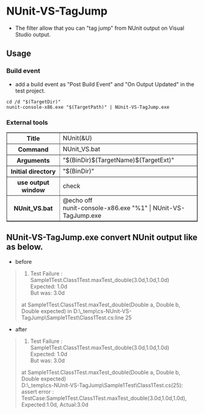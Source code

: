 ﻿# NUnit-VS-TagJump

* The filter allow that you can "tag jump" from NUnit output on Visual Studio output.

## Usage
### Build event
* add a build event as "Post Build Event" and "On Output Updated" in the test project.
```Batchfile
cd /d "$(TargetDir)"
nunit-console-x86.exe "$(TargetPath)" | NUnit-VS-TagJump.exe
```

### External tools
<table border="1">
<tr><th>Title</th><td>NUnit(&U)</td></tr>
<tr><th>Command</th><td>NUnit_VS.bat</td></tr>
<tr><th>Arguments</th><td>"$(BinDir)$(TargetName)$(TargetExt)"</td></tr>
<tr><th>Initial directory</th><td>"$(BinDir)"</td></tr>
<tr><th>use output window</th><td>check</td></tr>
<tr><th>NUnit_VS.bat</th><td>@echo off<br>nunit-console-x86.exe "%1" | NUnit-VS-TagJump.exe</td></tr>
</table>

## NUnit-VS-TagJump.exe convert NUnit output like as below.
* before
> 1) Test Failure : Sample1Test.Class1Test.maxTest_double(3.0d,1.0d,1.0d)<br>
>     Expected: 1.0d<br>
>  But was:  3.0d
>
> at Sample1Test.Class1Test.maxTest_double(Double a, Double b, Double expected) in D:\\_temp\\cs-NUnit-VS-TagJump\\Sample1Test\\Class1Test.cs:line 25

* after
> 1) Test Failure : Sample1Test.Class1Test.maxTest_double(3.0d,1.0d,1.0d)<br>
>     Expected: 1.0d<br>
>  But was:  3.0d
>
> at Sample1Test.Class1Test.maxTest_double(Double a, Double b, Double expected)<br>
> D:\\_temp\\cs-NUnit-VS-TagJump\\Sample1Test\\Class1Test.cs(25): assert error : TestCase:Sample1Test.Class1Test.maxTest_double(3.0d,1.0d,1.0d), Expected:1.0d, Actual:3.0d
